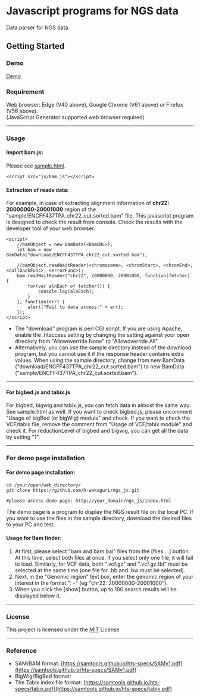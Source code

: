 Javascript programs for NGS data
====

Data parser for NGS data.

## Getting Started

### Demo

[Demo](http://mession.ddo.jp/~wakaguri/ngs_js/)

### Requirement

Web browser: Edge (V40 above), Google Chrome (V61 above) or Firefox (V56 above).  
(JavaScript Generator supported web browser required)

---
### Usage
####  Import bam.js:
Please see [sample.html](sample.html).

    <script src="js/bam.js"></script>
 
#### Extraction of reads data:
For example, in case of extracting alignment information of **chr22: 20000000-20001000** region of the "sample/ENCFF437TPA_chr22_cut.sorted.bam" file. This javascript program is designed to check the result from console. Check the results with the developer tool of your web browser.


	<script>
		//bamObject = new BamData(<BamURL>);
		let bam = new BamData("download/ENCFF437TPA_chr22_cut.sorted.bam");
		
		//bamObject.readWaitReader(<chromosome>, <chromStart>, <chromEnd>, <callbackFunc>, <errorFunc>);
		bam.readWaitReader("chr22", 20000000, 20001000, function(fetcher) {
		    for(var alnEach of fetcher()) {
			    console.log(alnEach);
		    }
		}, function(err) {
		    alert("Fail to data access:" + err);
		});
	</script>
* The "download" program is perl CGI script. If you are using Apache, enable the .htaccess setting by changing the setting against your open directory from "Allowoverride None" to "Allowoverride All". 
* Alternatively, you can use the sample directory instead of the download program, but you cannot use it if the response header contains extra values. When using the sample directory, change from new BamData ("download/ENCFF437TPA_chr22_cut.sorted.bam") to new BamData ("sample/ENCFF437TPA_chr22_cut.sorted.bam").

---
#### For bigbed.js and tabix.js
For bigbed, bigwig and tabix.js, you can fetch data in almost the same way. See sample.html as well. If you want to check bigbed.js, please uncomment "Usage of bigBed (or bigWig) module" and check. If you want to check the VCF/tabix file, remove the comment from "Usage of VCF/tabix module" and check it. For reductionLevel of bigbed and bigwig, you can get all the data by setting "1".

---
### For demo page installation
#### For demo page installation:

    cd /your/open/web_directory/
    git clone https://github.com/h-wakaguri/ngs_js.git
    
    #please access demo page: http://your_domain/ngs_js/index.html

The demo page is a program to display the NGS result file on the local PC.
If you want to use the files in the sample directory, download the desired files to your PC and test.

#### Usage for Bam finder:
1.  At first, please select "bam and bam.bai" files from the [files ...] button. At this time, select both files at once. If you select only one file, it will fail to load. Similarly, for VCF data, both ".vcf.gz" and ".vcf.gz.tbi" must be selected at the same time (one file for .bb and .bw must be selected).
2. Next, in the "Genomic region" text box, enter the genomic region of your interest in the format "<chrom>: <start>-<end>" (eg "chr22: 20000000-20001000").
3. When you click the [show] button, up to 100 search results will be displayed below it.

---
### License

This project is licensed under the [MIT](https://raw.githubusercontent.com/b4b4r07/dotfiles/master/doc/LICENSE-MIT.txt) License

---
### Reference
- SAM/BAM format: [https://samtools.github.io/hts-specs/SAMv1.pdf](https://samtools.github.io/hts-specs/SAMv1.pdf)
- BigWig/BigBed format: 
- The Tabix index file format: [https://samtools.github.io/hts-specs/tabix.pdf](https://samtools.github.io/hts-specs/tabix.pdf)

